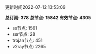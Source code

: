 更新时间2022-07-12 13:53:09

**总订阅: 378**
**总节点: 15842**
**有效节点: 4305**
- ss节点: 1561
- ssr节点: 28
- trojan节点: 451
- v2ray节点: 2265

